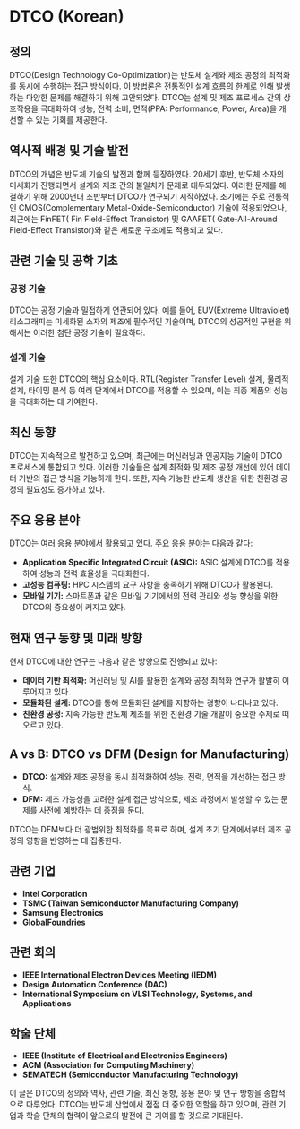 # DTCO (Korean)

## 정의
DTCO(Design Technology Co-Optimization)는 반도체 설계와 제조 공정의 최적화를 동시에 수행하는 접근 방식이다. 이 방법론은 전통적인 설계 흐름의 한계로 인해 발생하는 다양한 문제를 해결하기 위해 고안되었다. DTCO는 설계 및 제조 프로세스 간의 상호작용을 극대화하여 성능, 전력 소비, 면적(PPA: Performance, Power, Area)을 개선할 수 있는 기회를 제공한다.

## 역사적 배경 및 기술 발전
DTCO의 개념은 반도체 기술의 발전과 함께 등장하였다. 20세기 후반, 반도체 소자의 미세화가 진행되면서 설계와 제조 간의 불일치가 문제로 대두되었다. 이러한 문제를 해결하기 위해 2000년대 초반부터 DTCO가 연구되기 시작하였다. 초기에는 주로 전통적인 CMOS(Complementary Metal-Oxide-Semiconductor) 기술에 적용되었으나, 최근에는 FinFET( Fin Field-Effect Transistor) 및 GAAFET( Gate-All-Around Field-Effect Transistor)와 같은 새로운 구조에도 적용되고 있다.

## 관련 기술 및 공학 기초
### 공정 기술
DTCO는 공정 기술과 밀접하게 연관되어 있다. 예를 들어, EUV(Extreme Ultraviolet) 리소그래피는 미세화된 소자의 제조에 필수적인 기술이며, DTCO의 성공적인 구현을 위해서는 이러한 첨단 공정 기술이 필요하다.

### 설계 기술
설계 기술 또한 DTCO의 핵심 요소이다. RTL(Register Transfer Level) 설계, 물리적 설계, 타이밍 분석 등 여러 단계에서 DTCO를 적용할 수 있으며, 이는 최종 제품의 성능을 극대화하는 데 기여한다.

## 최신 동향
DTCO는 지속적으로 발전하고 있으며, 최근에는 머신러닝과 인공지능 기술이 DTCO 프로세스에 통합되고 있다. 이러한 기술들은 설계 최적화 및 제조 공정 개선에 있어 데이터 기반의 접근 방식을 가능하게 한다. 또한, 지속 가능한 반도체 생산을 위한 친환경 공정의 필요성도 증가하고 있다.

## 주요 응용 분야
DTCO는 여러 응용 분야에서 활용되고 있다. 주요 응용 분야는 다음과 같다:
- **Application Specific Integrated Circuit (ASIC):** ASIC 설계에 DTCO를 적용하여 성능과 전력 효율성을 극대화한다.
- **고성능 컴퓨팅:** HPC 시스템의 요구 사항을 충족하기 위해 DTCO가 활용된다.
- **모바일 기기:** 스마트폰과 같은 모바일 기기에서의 전력 관리와 성능 향상을 위한 DTCO의 중요성이 커지고 있다.

## 현재 연구 동향 및 미래 방향
현재 DTCO에 대한 연구는 다음과 같은 방향으로 진행되고 있다:
- **데이터 기반 최적화:** 머신러닝 및 AI를 활용한 설계와 공정 최적화 연구가 활발히 이루어지고 있다.
- **모듈화된 설계:** DTCO를 통해 모듈화된 설계를 지향하는 경향이 나타나고 있다.
- **친환경 공정:** 지속 가능한 반도체 제조를 위한 친환경 기술 개발이 중요한 주제로 떠오르고 있다.

## A vs B: DTCO vs DFM (Design for Manufacturing)
- **DTCO:** 설계와 제조 공정을 동시 최적화하여 성능, 전력, 면적을 개선하는 접근 방식.
- **DFM:** 제조 가능성을 고려한 설계 접근 방식으로, 제조 과정에서 발생할 수 있는 문제를 사전에 예방하는 데 중점을 둔다.

DTCO는 DFM보다 더 광범위한 최적화를 목표로 하며, 설계 초기 단계에서부터 제조 공정의 영향을 반영하는 데 집중한다.

## 관련 기업
- **Intel Corporation**
- **TSMC (Taiwan Semiconductor Manufacturing Company)**
- **Samsung Electronics**
- **GlobalFoundries**

## 관련 회의
- **IEEE International Electron Devices Meeting (IEDM)**
- **Design Automation Conference (DAC)**
- **International Symposium on VLSI Technology, Systems, and Applications**

## 학술 단체
- **IEEE (Institute of Electrical and Electronics Engineers)**
- **ACM (Association for Computing Machinery)**
- **SEMATECH (Semiconductor Manufacturing Technology)**

이 글은 DTCO의 정의와 역사, 관련 기술, 최신 동향, 응용 분야 및 연구 방향을 종합적으로 다루었다. DTCO는 반도체 산업에서 점점 더 중요한 역할을 하고 있으며, 관련 기업과 학술 단체의 협력이 앞으로의 발전에 큰 기여를 할 것으로 기대된다.